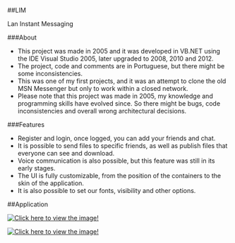 ##LIM

Lan Instant Messaging

###About

- This project was made in 2005 and it was developed in VB.NET using the IDE Visual Studio 2005, later upgraded to 2008, 2010 and 2012.
- The project, code and comments are in Portuguese, but there might be some inconsistencies.
- This was one of my first projects, and it was an attempt to clone the old MSN Messenger but only to work within a closed network.
- Please note that this project was made in 2005, my knowledge and programming skills have evolved since. So there might be bugs, code inconsistencies and overall wrong architectural decisions.

###Features

- Register and login, once logged, you can add your friends and chat.
- It is possible to send files to specific friends, as well as publish files that everyone can see and download.
- Voice communication is also possible, but this feature was still in its early stages.
- The UI is fully customizable, from the position of the containers to the skin of the application.
- It is also possible to set our fonts, visibility and other options.

##Application

[![Click here to view the image!](http://s27.postimg.org/ivhavrfab/login.jpg)](http://s27.postimg.org/ivhavrfab/login.jpg)

[![Click here to view the image!](http://s17.postimg.org/p8fdoobov/main.jpg)](http://s17.postimg.org/p8fdoobov/main.jpg)
